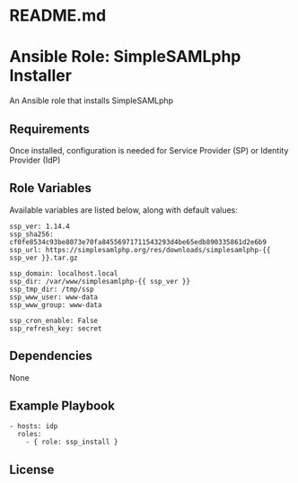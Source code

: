 # README.md
# Ansible Role: SimpleSAMLphp Installer

An Ansible role that installs SimpleSAMLphp

## Requirements

Once installed, configuration is needed for Service Provider (SP) or Identity Provider (IdP)

## Role Variables

Available variables are listed below, along with default values:

    ssp_ver: 1.14.4
    ssp_sha256: cf0fe8534c93be8073e70fa84556971711543293d4be65edb890335861d2e6b9
    ssp_url: https://simplesamlphp.org/res/downloads/simplesamlphp-{{ ssp_ver }}.tar.gz

    ssp_domain: localhost.local
    ssp_dir: /var/www/simplesamlphp-{{ ssp_ver }}
    ssp_tmp_dir: /tmp/ssp
    ssp_www_user: www-data
    ssp_www_group: www-data

    ssp_cron_enable: False
    ssp_refresh_key: secret

## Dependencies

None

## Example Playbook

    - hosts: idp
      roles:
        - { role: ssp_install }

## License


